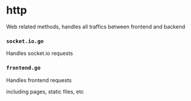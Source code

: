 # http
Web related methods, handles all traffics between frontend and backend

### `socket.io.go`
Handles socket.io requests

### `frontend.go`
Handles frontend requests

including pages, static files, etc
